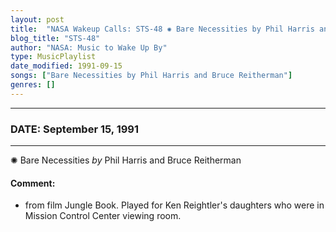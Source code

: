 ```yaml
---
layout: post
title:  "NASA Wakeup Calls: STS-48 ✺ Bare Necessities by Phil Harris and Bruce Reitherman ✦ September 15, 1991"
blog_title: "STS-48"
author: "NASA: Music to Wake Up By"
type: MusicPlaylist
date_modified: 1991-09-15
songs: ["Bare Necessities by Phil Harris and Bruce Reitherman"]
genres: []
---
```


----
### DATE: September 15, 1991
----
✺ Bare Necessities *by* Phil Harris and Bruce Reitherman  

#### Comment:
* from film Jungle Book. Played for Ken Reightler's daughters who were in Mission Control Center viewing room.



<br/>
<center>
	<a target="_blank"
	   href="https://twitter.com/intent/tweet?hashtags=Space,NASA,Playlist,NASAWakeupCalls,SpaceProgram&text=🚀 {{ page.author}}, '{{ page.songs.first }}' {{ page.title }}, {{ site.url }}{{ page.url }}&via=nasawakeupcalls"><i class="fab fa-twitter" title="Tweet this page" alt="Tweet this page" style="font-size: 1.3em;"></i></a>
	&nbsp; 	<i class="fas fa-user-astronaut" style="font-size: 1.5em;"></i> &nbsp;
    <a id="custom_amazon_link"
       type="amzn" search="#"
       category="popular music">
    <i class="fab fa-amazon" style="font-size: 1.3em;"></i></a>
</center>

<!-- Randomly resolve an individual entry from a song array -->
<script src="/assets/javascript/seedrandom.min.js"></script>
<script>
  var wake_me_up = ["Bare Necessities by Phil Harris and Bruce Reitherman"];
  var prng = new Math.seedrandom();
  function randomSong() {
    song = wake_me_up[Math.floor(Math.random() * wake_me_up.length)];
    var amazon_link = document.getElementById("custom_amazon_link");
    amazon_link.setAttribute("search", song);
  }
  window.onload = randomSong();
</script>
